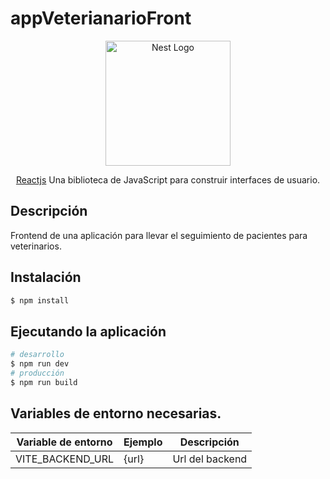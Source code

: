 # appVeterianarioFront

<p align="center">
  <a href="https://es.reactjs.org/" target="blank"><img src="https://upload.wikimedia.org/wikipedia/commons/a/a7/React-icon.svg" width="200" alt="Nest Logo" /></a>
</p>



  <p align="center"> <a href="https://es.reactjs.org/" target="_blank">Reactjs</a> Una biblioteca de JavaScript para construir interfaces de usuario.</p>
    <p align="center">

## Descripción

Frontend de una aplicación para llevar el seguimiento de pacientes para veterinarios.

## Instalación

```bash
$ npm install
```

## Ejecutando la aplicación

```bash
# desarrollo
$ npm run dev
# producción
$ npm run build
```

## Variables de entorno necesarias.
| Variable de entorno | Ejemplo | Descripción |
| --- | --- | --- |
VITE_BACKEND_URL | {url} | Url del backend
